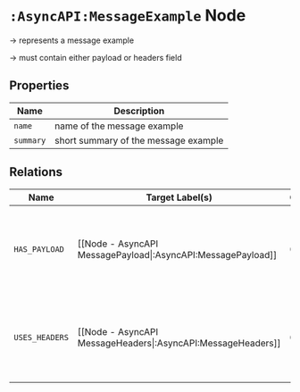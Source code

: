 # `:AsyncAPI:MessageExample` Node

-> represents a message example

-> must contain either payload or headers field

## Properties

| Name          | Description                          |
|---------------|--------------------------------------|
| `name`        | name of the message example          |
| `summary`     | short summary of the message example |

## Relations

| Name                               | Target Label(s)                                                    | Cardinality | Description                                                                      |
|------------------------------------|--------------------------------------------------------------------|-------------|----------------------------------------------------------------------------------|
| `HAS_PAYLOAD`                      | [[Node - AsyncAPI MessagePayload\|:AsyncAPI:MessagePayload]]       | 0..*        | definition of the payload of the message - schema object - `not yet supported`   |
| `USES_HEADERS`                     | [[Node - AsyncAPI MessageHeaders\|:AsyncAPI:MessageHeaders]]       | 0..*        | definition of the application headers - schema object - `not yet supported`      |

